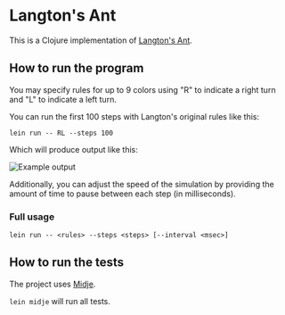 # Langton's Ant

This is a Clojure implementation of [Langton's Ant](https://en.wikipedia.org/wiki/Langton's_ant).

## How to run the program

You may specify rules for up to 9 colors using "R" to indicate a right turn and "L" to indicate a left turn.

You can run the first 100 steps with Langton's original rules like this:

`lein run -- RL --steps 100`

Which will produce output like this:

![Example output](https://www.dropbox.com/s/8pn6oyepn6rra34/langton-term.gif?raw=1&dl=0&size=1280x960&size_mode=3)

Additionally, you can adjust the speed of the simulation by providing the amount of time to pause between each step (in milliseconds).

### Full usage

`lein run -- <rules> --steps <steps> [--interval <msec>]`

## How to run the tests

The project uses [Midje](https://github.com/marick/Midje/).

`lein midje` will run all tests.
